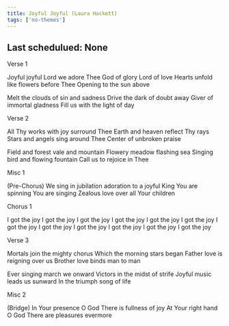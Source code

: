 ```yaml
---
title: Joyful Joyful (Laura Hackett)
tags: ['no-themes']
---
```


## Last schedulued: None          

Verse 1

Joyful joyful Lord we adore Thee
God of glory Lord of love
Hearts unfold like flowers before Thee
Opening to the sun above

Melt the clouds of sin and sadness
Drive the dark of doubt away
Giver of immortal gladness
Fill us with the light of day

Verse 2

All Thy works with joy surround Thee
Earth and heaven reflect Thy rays
Stars and angels sing around Thee
Center of unbroken praise

Field and forest vale and mountain
Flowery meadow flashing sea
Singing bird and flowing fountain
Call us to rejoice in Thee

Misc 1

(Pre-Chorus)
We sing in jubilation adoration to a joyful King
You are spinning You are singing
Zealous love over all Your children

Chorus 1

I got the joy I got the joy I got the joy
I got the joy I got the joy I got the joy
I got the joy I got the joy I got the joy
I got the joy I got the joy I got the joy

Verse 3

Mortals join the mighty chorus
Which the morning stars began
Father love is reigning over us
Brother love binds man to man

Ever singing march we onward
Victors in the midst of strife
Joyful music leads us sunward
In the triumph song of life

Misc 2

(Bridge)
In Your presence O God
There is fullness of joy
At Your right hand O God
There are pleasures evermore
